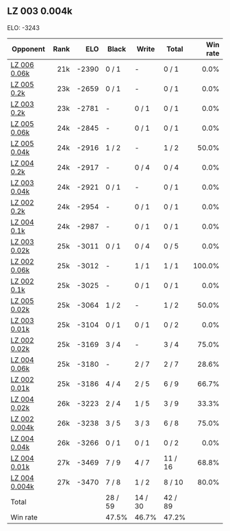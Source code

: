 ## LZ 003 0.004k ##

ELO: -3243

Opponent | Rank | ELO | Black | Write | Total | Win rate
---------|-----:|----:|-------|-------|-------|-------:
[LZ 006 0.06k](LZ%20006%200.06k.md) | 21k | -2390 | 0 / 1 | - | 0 / 1 | 0.0%
[LZ 005 0.2k](LZ%20005%200.2k.md) | 23k | -2659 | 0 / 1 | - | 0 / 1 | 0.0%
[LZ 003 0.2k](LZ%20003%200.2k.md) | 23k | -2781 | - | 0 / 1 | 0 / 1 | 0.0%
[LZ 005 0.06k](LZ%20005%200.06k.md) | 24k | -2845 | - | 0 / 1 | 0 / 1 | 0.0%
[LZ 005 0.04k](LZ%20005%200.04k.md) | 24k | -2916 | 1 / 2 | - | 1 / 2 | 50.0%
[LZ 004 0.2k](LZ%20004%200.2k.md) | 24k | -2917 | - | 0 / 4 | 0 / 4 | 0.0%
[LZ 003 0.04k](LZ%20003%200.04k.md) | 24k | -2921 | 0 / 1 | - | 0 / 1 | 0.0%
[LZ 002 0.2k](LZ%20002%200.2k.md) | 24k | -2954 | - | 0 / 1 | 0 / 1 | 0.0%
[LZ 004 0.1k](LZ%20004%200.1k.md) | 24k | -2987 | - | 0 / 1 | 0 / 1 | 0.0%
[LZ 003 0.02k](LZ%20003%200.02k.md) | 25k | -3011 | 0 / 1 | 0 / 4 | 0 / 5 | 0.0%
[LZ 002 0.06k](LZ%20002%200.06k.md) | 25k | -3012 | - | 1 / 1 | 1 / 1 | 100.0%
[LZ 002 0.1k](LZ%20002%200.1k.md) | 25k | -3025 | - | 0 / 1 | 0 / 1 | 0.0%
[LZ 005 0.02k](LZ%20005%200.02k.md) | 25k | -3064 | 1 / 2 | - | 1 / 2 | 50.0%
[LZ 003 0.01k](LZ%20003%200.01k.md) | 25k | -3104 | 0 / 1 | 0 / 1 | 0 / 2 | 0.0%
[LZ 002 0.02k](LZ%20002%200.02k.md) | 25k | -3169 | 3 / 4 | - | 3 / 4 | 75.0%
[LZ 004 0.06k](LZ%20004%200.06k.md) | 25k | -3180 | - | 2 / 7 | 2 / 7 | 28.6%
[LZ 002 0.01k](LZ%20002%200.01k.md) | 25k | -3186 | 4 / 4 | 2 / 5 | 6 / 9 | 66.7%
[LZ 004 0.02k](LZ%20004%200.02k.md) | 26k | -3223 | 2 / 4 | 1 / 5 | 3 / 9 | 33.3%
[LZ 002 0.004k](LZ%20002%200.004k.md) | 26k | -3238 | 3 / 5 | 3 / 3 | 6 / 8 | 75.0%
[LZ 004 0.04k](LZ%20004%200.04k.md) | 26k | -3266 | 0 / 1 | 0 / 1 | 0 / 2 | 0.0%
[LZ 004 0.01k](LZ%20004%200.01k.md) | 27k | -3469 | 7 / 9 | 4 / 7 | 11 / 16 | 68.8%
[LZ 004 0.004k](LZ%20004%200.004k.md) | 27k | -3470 | 7 / 8 | 1 / 2 | 8 / 10 | 80.0%
Total | | | 28 / 59 | 14 / 30 | 42 / 89 | 
Win rate| | | 47.5% | 46.7% | 47.2% | 
